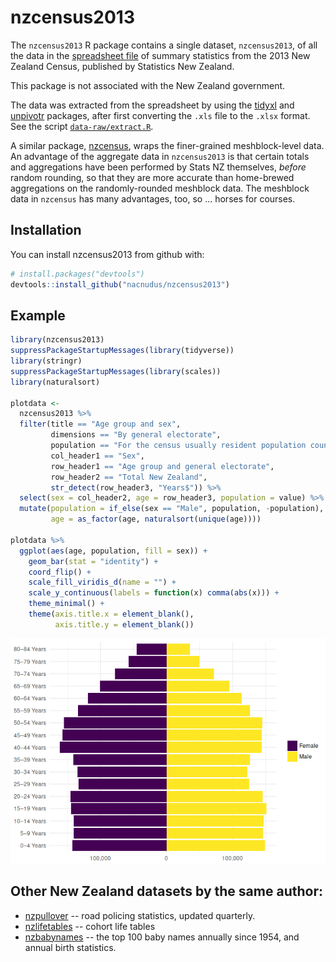 
<!-- README.md is generated from README.Rmd. Please edit that file -->
nzcensus2013
============

The `nzcensus2013` R package contains a single dataset, `nzcensus2013`, of all the data in the [spreadsheet file](http://www.stats.govt.nz/Census/2013-census/data-tables/electorate-tables.aspx) of summary statistics from the 2013 New Zealand Census, published by Statistics New Zealand.

This package is not associated with the New Zealand government.

The data was extracted from the spreadsheet by using the [tidyxl](https://nacnudus.github.io/tidyxl) and [unpivotr](https://nacnudus.github.io/unpivotr) packages, after first converting the `.xls` file to the `.xlsx` format. See the script [`data-raw/extract.R`](https://github.com/nacnudus/nzcensus2013/blob/master/data-raw/extract.R).

A similar package, [nzcensus](https://github.com/ellisp/nzelect), wraps the finer-grained meshblock-level data. An advantage of the aggregate data in `nzcensus2013` is that certain totals and aggregations have been performed by Stats NZ themselves, *before* random rounding, so that they are more accurate than home-brewed aggregations on the randomly-rounded meshblock data. The meshblock data in `nzcensus` has many advantages, too, so ... horses for courses.

Installation
------------

You can install nzcensus2013 from github with:

``` r
# install.packages("devtools")
devtools::install_github("nacnudus/nzcensus2013")
```

Example
-------

``` r
library(nzcensus2013)
suppressPackageStartupMessages(library(tidyverse))
library(stringr)
suppressPackageStartupMessages(library(scales))
library(naturalsort)

plotdata <-
  nzcensus2013 %>%
  filter(title == "Age group and sex",
         dimensions == "By general electorate",
         population == "For the census usually resident population count",
         col_header1 == "Sex",
         row_header1 == "Age group and general electorate",
         row_header2 == "Total New Zealand",
         str_detect(row_header3, "Years$")) %>%
  select(sex = col_header2, age = row_header3, population = value) %>%
  mutate(population = if_else(sex == "Male", population, -population),
         age = as_factor(age, naturalsort(unique(age))))

plotdata %>%
  ggplot(aes(age, population, fill = sex)) +
    geom_bar(stat = "identity") +
    coord_flip() +
    scale_fill_viridis_d(name = "") +
    scale_y_continuous(labels = function(x) comma(abs(x))) +
    theme_minimal() +
    theme(axis.title.x = element_blank(),
          axis.title.y = element_blank())
```

![](man/figures/README-unnamed-chunk-1-1.png)

Other New Zealand datasets by the same author:
----------------------------------------------

-   [nzpullover](https://nacnudus.github.io/nzpullover) -- road policing statistics, updated quarterly.
-   [nzlifetables](https://github.com/nacnudus/nzlifetables) -- cohort life tables
-   [nzbabynames](https://github.com/nacnudus/nzbabynames) -- the top 100 baby names annually since 1954, and annual birth statistics.
